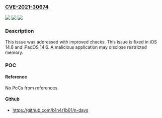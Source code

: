 ### [CVE-2021-30674](https://cve.mitre.org/cgi-bin/cvename.cgi?name=CVE-2021-30674)
![](https://img.shields.io/static/v1?label=Product&message=iOS%20and%20iPadOS&color=blue)
![](https://img.shields.io/static/v1?label=Version&message=%3C%2014.6%20&color=brighgreen)
![](https://img.shields.io/static/v1?label=Vulnerability&message=A%20malicious%20application%20may%20disclose%20restricted%20memory&color=brighgreen)

### Description

This issue was addressed with improved checks. This issue is fixed in iOS 14.6 and iPadOS 14.6. A malicious application may disclose restricted memory.

### POC

#### Reference
No PoCs from references.

#### Github
- https://github.com/b1n4r1b01/n-days

